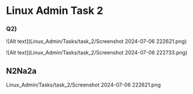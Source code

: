 # Linux Admin Task 2

### Q2)
![Alt text](Linux_Admin/Tasks/task_2/Screenshot 2024-07-06 222621.png)

![Alt text](Linux_Admin/Tasks/task_2/Screenshot 2024-07-06 222733.png)

N2Na2a
- 
Linux_Admin/Tasks/task_2/Screenshot 2024-07-06 222621.png
